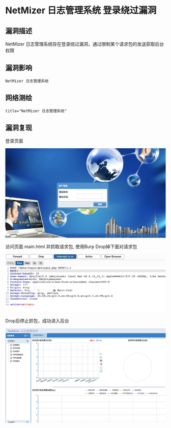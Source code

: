 # NetMizer 日志管理系统 登录绕过漏洞

## 漏洞描述

NetMizer 日志管理系统存在登录绕过漏洞，通过限制某个请求包的发送获取后台权限

## 漏洞影响

```
NetMizer 日志管理系统
```

## 网络测绘

```
title="NetMizer 日志管理系统"
```

## 漏洞复现

登录页面

![img](images/202202162257795.png)

访问页面 main.html 并抓取请求包, 使用Burp Drop掉下面对请求包

![img](images/202202162257627.png)

Drop后停止抓包，成功进入后台

![img](images/202202162257550.png)